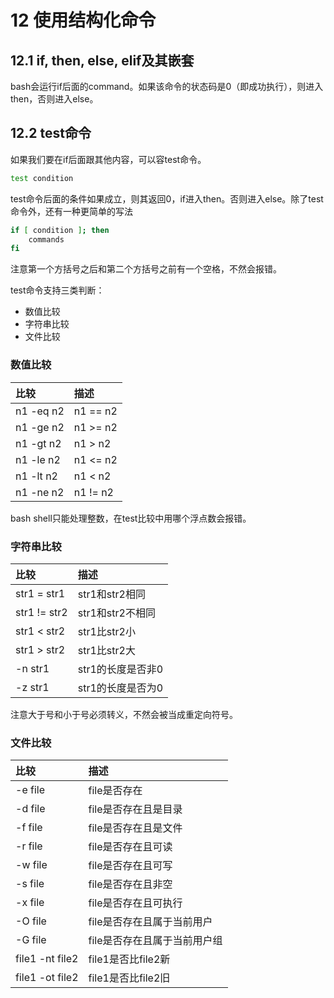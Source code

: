 # 12 使用结构化命令

## 12.1 if, then, else, elif及其嵌套

bash会运行if后面的command。如果该命令的状态码是0（即成功执行），则进入then，否则进入else。

## 12.2 test命令

如果我们要在if后面跟其他内容，可以容test命令。

```bash
test condition
```

test命令后面的条件如果成立，则其返回0，if进入then。否则进入else。除了test命令外，还有一种更简单的写法

```bash
if [ condition ]; then
    commands
fi
```

注意第一个方括号之后和第二个方括号之前有一个空格，不然会报错。

test命令支持三类判断：

- 数值比较
- 字符串比较
- 文件比较

### 数值比较

|比较|描述|
|:-|:-|
|n1 -eq n2| n1 == n2|
|n1 -ge n2| n1 >= n2|
|n1 -gt n2| n1 > n2|
|n1 -le n2| n1 <= n2|
|n1 -lt n2| n1 < n2|
|n1 -ne n2| n1 != n2|

bash shell只能处理整数，在test比较中用哪个浮点数会报错。

### 字符串比较

|比较|描述|
|:-|:-|
|str1 = str1| str1和str2相同 |
|str1 != str2| str1和str2不相同|
|str1 < str2| str1比str2小|
|str1 > str2| str1比str2大|
|-n str1|str1的长度是否非0|
|-z str1|str1的长度是否为0|

注意大于号和小于号必须转义，不然会被当成重定向符号。

### 文件比较

|比较|描述|
|:-|:-|
|-e file|file是否存在|
|-d file|file是否存在且是目录|
|-f file|file是否存在且是文件|
|-r file|file是否存在且可读|
|-w file|file是否存在且可写|
|-s file|file是否存在且非空|
|-x file|file是否存在且可执行|
|-O file|file是否存在且属于当前用户|
|-G file|file是否存在且属于当前用户组|
|file1 -nt file2|file1是否比file2新|
|file1 -ot file2|file1是否比file2旧|


